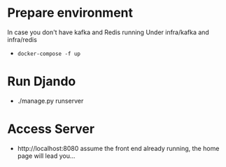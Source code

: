 # Prepare environment
In case you don't have kafka and Redis running
Under infra/kafka and infra/redis

- `docker-compose -f up`

# Run Djando
- ./manage.py runserver

# Access Server
- http://localhost:8080
assume the front end already running, the home page will lead you...

